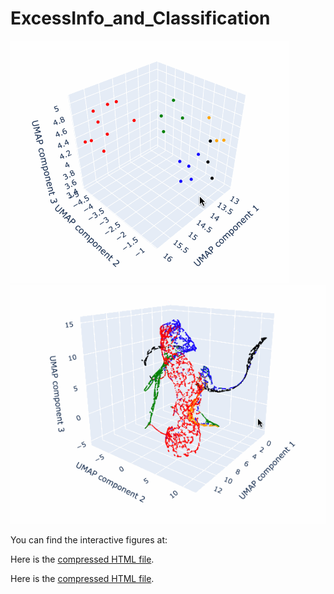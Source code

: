 # ExcessInfo_and_Classification
![Graph classification](https://github.com/asawari17/Excess_info_and_calculation/blob/main/grap_umap.gif)
![Performance classification](https://github.com/asawari17/Excess_info_and_calculation/blob/main/perforance_umap.gif)

You can find the interactive figures at: 

Here is the <a href="https://github.com/asawari17/Excess_info_and_calculation/blob/main/graph_features_umap.html.gz" target="_blank">compressed HTML file</a>.


Here is the [compressed HTML file](https://github.com/asawari17/Excess_info_and_calculation/blob/main/graph_features_umap.html.gz).


